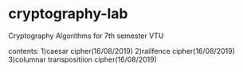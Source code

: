 # cryptography-lab 
Cryptography Algorithms for 7th semester VTU

contents:
1)caesar cipher(16/08/2019)
2)railfence cipher(16/08/2019)
3)columnar transpositiion cipher(16/08/2019)
